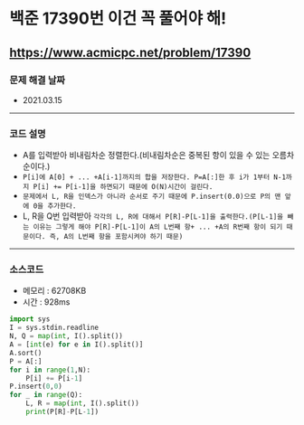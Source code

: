 # 백준 17390번 이건 꼭 풀어야 해!
https://www.acmicpc.net/problem/17390
---

### 문제 해결 날짜
- 2021.03.15
---

### 코드 설명
- A를 입력받아 비내림차순 정렬한다.(비내림차순은 중복된 항이 있을 수 있는 오름차순이다.)
- ```P[i]에 A[0] + ... +A[i-1]까지의 합을 저장한다. P=A[:]한 후 i가 1부터 N-1까지 P[i] += P[i-1]을 하면되기 때문에 O(N)시간이 걸린다.```
- ```문제에서 L, R을 인덱스가 아니라 순서로 주기 때문에 P.insert(0.0)으로 P의 맨 앞에 0을 추가한다.```
- L, R을 Q번 입력받아 ```각각의 L, R에 대해서 P[R]-P[L-1]을 출력한다.(P[L-1]을 빼는 이유는 그렇게 해야 P[R]-P[L-1]이 A의 L번째 항+ ... +A의 R번째 항이 되기 때문이다. 즉, A의 L번째 항을 포함시켜야 하기 때문)```
---

### 소스코드
- 메모리 : 62708KB
- 시간 : 928ms
```Python
import sys
I = sys.stdin.readline
N, Q = map(int, I().split())
A = [int(e) for e in I().split()]
A.sort()
P = A[:]
for i in range(1,N):
    P[i] += P[i-1]
P.insert(0,0)
for _ in range(Q):
    L, R = map(int, I().split())
    print(P[R]-P[L-1])
```